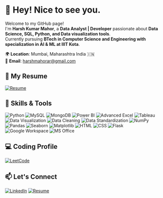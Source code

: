 # 👋 Hey! Nice to see you.

Welcome to my GitHub page!  
I'm **Harsh Kumar Mahor**, a **Data Analyst | Developer** passionate about **Data Science, SQL, Python, and Data visualization tools**.  
Currently pursuing **BTech in Computer Science and Engineering with specialization in AI & ML at IIIT Kota**.  


🌍 **Location**: Mumbai, Maharashtra India 🇮🇳  
📧 **Email**: harshmahorar@gmail.com  


## 📄 My Resume
[![Resume](https://img.shields.io/badge/-View%20My%20Resume-FF5722?style=for-the-badge&logo=adobeacrobatreader&logoColor=white)](https://drive.google.com/file/d/1Wk1aO44F0GvFhIXDvhXu1s0-HArlDgby/view?usp=drive_link)

## 🚀 Skills & Tools
![Python](https://img.shields.io/badge/-Python-3776AB?logo=python&logoColor=white&style=for-the-badge)
![MySQL](https://img.shields.io/badge/-SQL-4479A1?logo=mysql&logoColor=white&style=for-the-badge)
![MongoDB](https://img.shields.io/badge/-MongoDB-47A248?logo=mongodb&logoColor=white&style=for-the-badge)
![Power BI](https://img.shields.io/badge/-PowerBI-F2C811?logo=powerbi&logoColor=black&style=for-the-badge)
![Advanced Excel](https://img.shields.io/badge/-Excel-217346?logo=microsoft-excel&logoColor=white&style=for-the-badge)
![Tableau](https://img.shields.io/badge/-Tableau-E97627?logo=tableau&logoColor=white&style=for-the-badge)
![Data Visualization](https://img.shields.io/badge/-Data%20Visualization-ffb703?style=for-the-badge)
![Data Cleaning](https://img.shields.io/badge/-Data%20Cleaning-0077b6?style=for-the-badge)
![Data Standardization](https://img.shields.io/badge/-Data%20Standardization-2a9d8f?style=for-the-badge)
![NumPy](https://img.shields.io/badge/-NumPy-013243?logo=numpy&logoColor=white&style=for-the-badge)
![Pandas](https://img.shields.io/badge/-Pandas-150458?logo=pandas&logoColor=white&style=for-the-badge)
![Seaborn](https://img.shields.io/badge/-Seaborn-008080?style=for-the-badge)
![Matplotlib](https://img.shields.io/badge/-Matplotlib-11557C?style=for-the-badge)
![HTML](https://img.shields.io/badge/-HTML5-E34F26?logo=html5&logoColor=white&style=for-the-badge)
![CSS](https://img.shields.io/badge/-CSS3-1572B6?logo=css3&logoColor=white&style=for-the-badge)
![Flask](https://img.shields.io/badge/-Flask-000000?logo=flask&logoColor=white&style=for-the-badge)
![Google Workspace](https://img.shields.io/badge/-Google%20Workspace-4285F4?logo=google&logoColor=white&style=for-the-badge)
![MS Office](https://img.shields.io/badge/-MS%20Office-D83B01?logo=microsoftoffice&logoColor=white&style=for-the-badge)

## 💻 Coding Profile
[![LeetCode](https://img.shields.io/badge/-LeetCode-FFA116?logo=leetcode&logoColor=white&style=for-the-badge)]([https://leetcode.com/Harsh-Kumar-Mahor](https://leetcode.com/u/HM_10/))

## 📫 Let's Connect
[![LinkedIn](https://img.shields.io/badge/-LinkedIn-0077B5?logo=linkedin&logoColor=white&style=for-the-badge)](https://www.linkedin.com/in/harsh-kumar-mahor/)
[![Resume](https://img.shields.io/badge/-GitHub-181717?logo=github&logoColor=white&style=for-the-badge)](https://github.com/Harsh-Kumar-Mahor)
